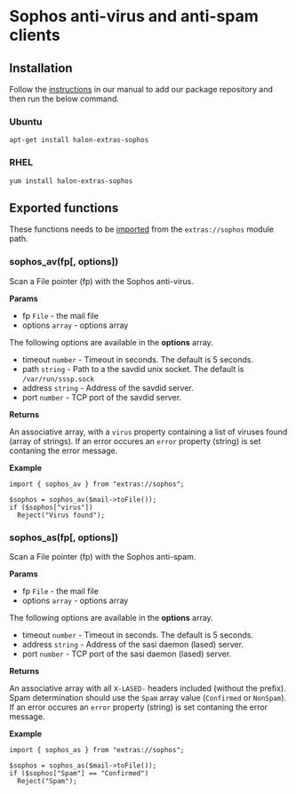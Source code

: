 # Sophos anti-virus and anti-spam clients

## Installation

Follow the [instructions](https://docs.halon.io/manual/comp_install.html#installation) in our manual to add our package repository and then run the below command.

### Ubuntu

```
apt-get install halon-extras-sophos
```

### RHEL

```
yum install halon-extras-sophos
```

## Exported functions

These functions needs to be [imported](https://docs.halon.io/hsl/structures.html#import) from the `extras://sophos` module path.

### sophos_av(fp[, options])

Scan a File pointer (fp) with the Sophos anti-virus.

**Params**

- fp `File` - the mail file
- options `array` - options array

The following options are available in the **options** array.

- timeout `number` - Timeout in seconds. The default is 5 seconds.
- path `string` - Path to a the savdid unix socket. The default is `/var/run/sssp.sock`
- address `string` - Address of the savdid server.
- port `number` - TCP port of the savdid server.

**Returns**

An associative array, with a `virus` property containing a list of viruses found (array of strings). If an error occures an `error` property (string) is set contaning the error message.

**Example**

```
import { sophos_av } from "extras://sophos";

$sophos = sophos_av($mail->toFile());
if ($sophos["virus"])
  Reject("Virus found");
```

### sophos_as(fp[, options])

Scan a File pointer (fp) with the Sophos anti-spam.

**Params**

- fp `File` - the mail file
- options `array` - options array

The following options are available in the **options** array.

- timeout `number` - Timeout in seconds. The default is 5 seconds.
- address `string` - Address of the sasi daemon (lased) server.
- port `number` - TCP port of the sasi daemon (lased) server.

**Returns**

An associative array with all `X-LASED-` headers included (without the prefix). Spam determination should use the `Spam` array value (`Confirmed` or `NonSpam`). If an error occures an `error` property (string) is set contaning the error message.

**Example**

```
import { sophos_as } from "extras://sophos";

$sophos = sophos_as($mail->toFile());
if ($sophos["Spam"] == "Confirmed")
  Reject("Spam");
```